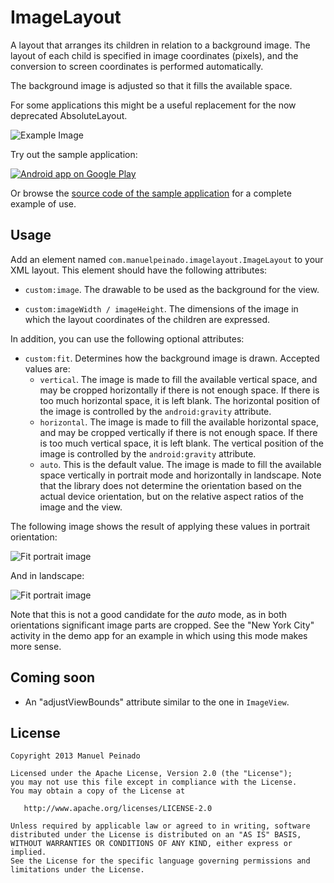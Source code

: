 ImageLayout
===========

A layout that arranges its children in relation to a background image. The layout of each  child is specified in image coordinates (pixels), and the conversion to screen coordinates is performed automatically.   

The background image is adjusted so that it fills the available space.  

For some applications this might be a useful replacement for the now deprecated AbsoluteLayout.

![Example Image][1]

Try out the sample application:

<a href="https://play.google.com/store/apps/details?id=com.manuelpeinado.imagelayout.demo">
  <img alt="Android app on Google Play"
       src="https://developer.android.com/images/brand/en_app_rgb_wo_45.png" />
</a>

Or browse the [source code of the sample application][2] for a complete example of use.

Usage
-----

Add an element named <code>com.manuelpeinado.imagelayout.ImageLayout</code> to  your XML layout. This element should have the following attributes:

* <code>custom:image</code>. The drawable to be used as the background for the view.

* <code>custom:imageWidth / imageHeight</code>. The dimensions of the image in which the layout coordinates of the children are expressed.

In addition, you can use the following optional attributes:

* <code>custom:fit</code>. Determines how the background image is drawn. Accepted values are:
	*  <code>vertical</code>. The image is made to fill the available vertical space, and may be cropped horizontally if there is not enough space. If there is too much horizontal space, it is left blank. The horizontal position of the image is controlled by the <code>android:gravity</code> attribute.
	*  <code>horizontal</code>. The image is made to fill the available horizontal space, and may be cropped vertically if there is not enough space. If there is too much vertical space, it is left blank. The vertical position of the image is controlled by the <code>android:gravity</code> attribute.
	*  <code>auto</code>. This is the default value. The image is made to fill the available space vertically in portrait mode and horizontally in landscape. Note that the library does not determine the orientation based on the actual device orientation, but on the relative aspect ratios of the image and the view.
	
The following image shows the result of applying these values in portrait orientation:

![Fit portrait image][3]

And in landscape:

![Fit portrait image][4]

Note that this is not a good candidate for the *auto* mode, as in both orientations significant image parts are cropped. See the "New York City" activity in the demo app for an example in which using this mode makes more sense.


Coming soon
-----------

* An "adjustViewBounds" attribute similar to the one in <code>ImageView</code>.

License
-------

    Copyright 2013 Manuel Peinado

    Licensed under the Apache License, Version 2.0 (the "License");
    you may not use this file except in compliance with the License.
    You may obtain a copy of the License at

       http://www.apache.org/licenses/LICENSE-2.0

    Unless required by applicable law or agreed to in writing, software
    distributed under the License is distributed on an "AS IS" BASIS,
    WITHOUT WARRANTIES OR CONDITIONS OF ANY KIND, either express or implied.
    See the License for the specific language governing permissions and
    limitations under the License.
    
[1]: https://raw.github.com/ManuelPeinado/ImageLayout/master/art/readme_pic.png
[2]: https://github.com/ManuelPeinado/ImageLayout/tree/master/sample
[3]: https://raw.github.com/ManuelPeinado/ImageLayout/master/art/fit_portrait-small.png
[4]: https://raw.github.com/ManuelPeinado/ImageLayout/master/art/fit_landscape-small.png
